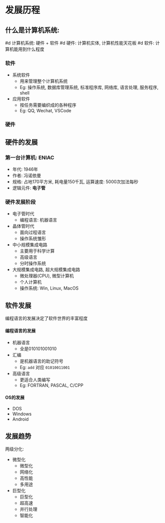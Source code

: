 # 发展历程

## 什么是计算机系统: 

#d 计算机系统: 硬件 + 软件
#d 硬件: 计算机实体, 计算机性能天花板
#d 软件: 计算机能用到什么程度

### 软件

- 系统软件
	- 用来管理整个计算机系统
	- Eg: 操作系统, 数据库管理系统, 标准程序库, 网络库, 语言处理, 服务程序, shell
- 应用软件
	- 按任务需要编织成的各种程序
	- Eg: QQ, Wechat, VSCode
### 硬件

## **硬件的发展**

### 第一台计算机: ENIAC

- 年代: 1946年
- 作者: 冯诺依曼
- 规格: 占地170平方米, 耗电量150千瓦, 运算速度: 5000次加法每秒
- 逻辑元件: **电子管**

### **硬件发展阶段**

- 电子管时代
	- 编程语言: 机器语言
- 晶体管时代
	- 面向过程语言
	- 操作系统雏形
- 中小规模集成电路
	- 主要用于科学计算
	- 高级语言
	- 分时操作系统
- 大规模集成电路, 超大规模集成电路
	- 微处理器(CPU), 微型计算机
	- 个人计算机
	- 操作系统: Win, Linux, MacOS

## 软件发展

编程语言的发展决定了软件世界的丰富程度
#### 编程语言的发展
- 机器语言
	- 全是010101001010
- 汇编
	- 是机器语言的助记符号
	- Eg: `add` 对应 `01010011001`
- 高级语言
	- 更适合人类编写
	- Eg: FORTRAN, PASCAL, C/CPP

#### OS的发展

- DOS
- Windows
- Android

## 发展趋势

两级分化:
- 微型化
	- 微型化
	- 网络化
	- 高性能
	- 多用途
- 巨型化
	- 巨型化
	- 超高速
	- 并行处理
	- 智能化

